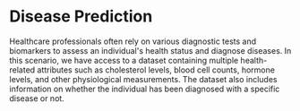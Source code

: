 # Disease Prediction 

Healthcare professionals often rely on various diagnostic tests and biomarkers to assess an individual's 
health status and diagnose diseases. In this scenario, we have access to a dataset containing multiple 
health-related attributes such as cholesterol levels, blood cell counts, hormone levels, and other 
physiological measurements. The dataset also includes information on whether the individual has been 
diagnosed with a specific disease or not.
